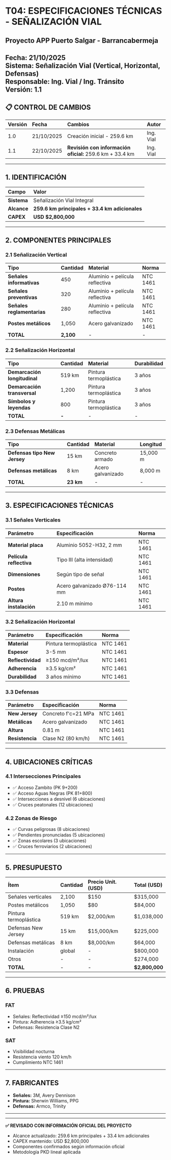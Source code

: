 # T04: ESPECIFICACIONES TÉCNICAS - SEÑALIZACIÓN VIAL
## Proyecto APP Puerto Salgar - Barrancabermeja

**Fecha:** 21/10/2025  
**Sistema:** Señalización Vial (Vertical, Horizontal, Defensas)  
**Responsable:** Ing. Vial / Ing. Tránsito  
**Versión:** 1.1  
---

## 📋 **CONTROL DE CAMBIOS**

| Versión | Fecha | Cambios | Autor |
|:--------|:------|:--------|:------|
| 1.0 | 21/10/2025 | Creación inicial - 259.6 km | Ing. Vial |
| 1.1 | 22/10/2025 | **Revisión con información oficial:** 259.6 km + 33.4 km | Ing. Vial |

---

## 1. IDENTIFICACIÓN

| Campo | Valor |
|:------|:------|
| **Sistema** | Señalización Vial Integral |
| **Alcance** | **259.6 km principales + 33.4 km adicionales** |
| **CAPEX** | **USD $2,800,000** |

---

## 2. COMPONENTES PRINCIPALES

### 2.1 Señalización Vertical

| Tipo | Cantidad | Material | Norma |
|:-----|:---------|:---------|:------|
| **Señales informativas** | 450 | Aluminio + película reflectiva | NTC 1461 |
| **Señales preventivas** | 320 | Aluminio + película reflectiva | NTC 1461 |
| **Señales reglamentarias** | 280 | Aluminio + película reflectiva | NTC 1461 |
| **Postes metálicos** | 1,050 | Acero galvanizado | NTC 1461 |
| **TOTAL** | **2,100** | - | - |

### 2.2 Señalización Horizontal

| Tipo | Cantidad | Material | Durabilidad |
|:-----|:---------|:---------|:------------|
| **Demarcación longitudinal** | 519 km | Pintura termoplástica | 3 años |
| **Demarcación transversal** | 1,200 | Pintura termoplástica | 3 años |
| **Símbolos y leyendas** | 800 | Pintura termoplástica | 3 años |
| **TOTAL** | **-** | - | - |

### 2.3 Defensas Metálicas

| Tipo | Cantidad | Material | Longitud |
|:-----|:---------|:---------|:---------|
| **Defensas tipo New Jersey** | 15 km | Concreto armado | 15,000 m |
| **Defensas metálicas** | 8 km | Acero galvanizado | 8,000 m |
| **TOTAL** | **23 km** | - | - |

---

## 3. ESPECIFICACIONES TÉCNICAS

### 3.1 Señales Verticales

| Parámetro | Especificación | Norma |
|:----------|:---------------|:------|
| **Material placa** | Aluminio 5052-H32, 2 mm | NTC 1461 |
| **Película reflectiva** | Tipo III (alta intensidad) | NTC 1461 |
| **Dimensiones** | Según tipo de señal | NTC 1461 |
| **Postes** | Acero galvanizado Ø76-114 mm | NTC 1461 |
| **Altura instalación** | 2.10 m mínimo | NTC 1461 |

### 3.2 Señalización Horizontal

| Parámetro | Especificación | Norma |
|:----------|:---------------|:------|
| **Material** | Pintura termoplástica | NTC 1461 |
| **Espesor** | 3-5 mm | NTC 1461 |
| **Reflectividad** | ≥150 mcd/m²/lux | NTC 1461 |
| **Adherencia** | ≥3.5 kg/cm² | NTC 1461 |
| **Durabilidad** | 3 años mínimo | NTC 1461 |

### 3.3 Defensas

| Parámetro | Especificación | Norma |
|:----------|:---------------|:------|
| **New Jersey** | Concreto f'c=21 MPa | NTC 1461 |
| **Metálicas** | Acero galvanizado | NTC 1461 |
| **Altura** | 0.81 m | NTC 1461 |
| **Resistencia** | Clase N2 (80 km/h) | NTC 1461 |

---

## 4. UBICACIONES CRÍTICAS

### 4.1 Intersecciones Principales

- ✅ Acceso Zambito (PK 9+200)
- ✅ Acceso Aguas Negras (PK 81+800)
- ✅ Intersecciones a desnivel (6 ubicaciones)
- ✅ Cruces peatonales (12 ubicaciones)

### 4.2 Zonas de Riesgo

- ✅ Curvas peligrosas (8 ubicaciones)
- ✅ Pendientes pronunciadas (5 ubicaciones)
- ✅ Zonas escolares (3 ubicaciones)
- ✅ Cruces ferroviarios (2 ubicaciones)

---

## 5. PRESUPUESTO

| Ítem | Cantidad | Precio Unit. (USD) | Total (USD) |
|:-----|:---------|:-------------------|:------------|
| Señales verticales | 2,100 | $150 | $315,000 |
| Postes metálicos | 1,050 | $80 | $84,000 |
| Pintura termoplástica | 519 km | $2,000/km | $1,038,000 |
| Defensas New Jersey | 15 km | $15,000/km | $225,000 |
| Defensas metálicas | 8 km | $8,000/km | $64,000 |
| Instalación | global | - | $800,000 |
| Otros | - | - | $274,000 |
| **TOTAL** | - | - | **$2,800,000** |

---

## 6. PRUEBAS

### FAT
- Señales: Reflectividad ≥150 mcd/m²/lux
- Pintura: Adherencia ≥3.5 kg/cm²
- Defensas: Resistencia Clase N2

### SAT
- Visibilidad nocturna
- Resistencia viento 120 km/h
- Cumplimiento NTC 1461

---

## 7. FABRICANTES

- **Señales:** 3M, Avery Dennison
- **Pintura:** Sherwin Williams, PPG
- **Defensas:** Armco, Trinity

---

---

**✅ REVISADO CON INFORMACIÓN OFICIAL DEL PROYECTO**
- Alcance actualizado: 259.6 km principales + 33.4 km adicionales
- CAPEX mantenido: USD $2,800,000
- Componentes confirmados según información oficial
- Metodología PKD lineal aplicada
